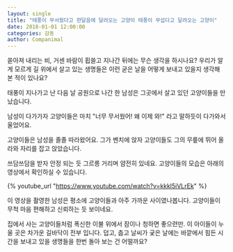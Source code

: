 ```yaml
---
layout: single
title: "태풍이 무서웠다고 한달음에 달려오는 고양이 태풍이 무섭다고 달려오는 고양이"
date: 2018-01-01 12:00:00
categories: 감동
author: Companimal
---
```


쏟아져 내리는 비, 거센 바람이 휩쓸고 지나간 뒤에는 무슨 생각을 하시나요? 우리가 알게 모르게 길 위에서 살고 있는 생명들은 이런 굳은 날을 어떻게 보내고 있을지 생각해 본 적이 있나요?

태풍이 지나가고 난 다음 날 공원으로 나간 한 남성은 그곳에서 살고 있던 고양이들을 만났습니다.

남성이 다가가자 고양이들은 마치 "너무 무서웠어! 왜 이제 와!" 라고 말하듯이 다가와서 울었어요.

고양이들은 남성을 졸졸 따라왔어요. 그가 벤치에 앉자 고양이들도 그의 무릎에 뛰어 올라와 자리를 잡고 앉았습니다.

쓰담쓰담을 받자 안정 되는 듯 그르릉 거리며 얌전히 있네요. 고양이들의 모습은 아래의 영상에서 확인하실 수 있습니다.

{% youtube_url "https://www.youtube.com/watch?v=kkkl5iVLrEk" %}

이 영상을 촬영한 남성은 평소에 고양이들과 아주 가까운 사이였나봅니다. 고양이들이 무척 마음 편해하고 신뢰하는 듯 보이네요.

집에서 사는 고양이들처럼 폭신한 이불 위에서 잠이나 청하면 좋으련만. 이 아이들이 누울 곳은 차가운 길바닥이 전부 입니다. 덥고, 춥고 날씨가 궂은 날에는 바깥에서 힘든 시간을 보내고 있을 생명들을 한번 돌아 보는 건 어떨까요?
